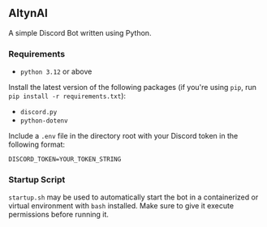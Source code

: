 ## AltynAI

A simple Discord Bot written using Python.

### Requirements

- `python 3.12` or above

Install the latest version of the following packages (if you're using `pip`, run `pip install -r requirements.txt`):

- `discord.py`
- `python-dotenv`

Include a `.env` file in the directory root with your Discord token in the following format:

  ```properties
  DISCORD_TOKEN=YOUR_TOKEN_STRING
  ```

### Startup Script

`startup.sh` may be used to automatically start the bot in a containerized or virtual environment 
with `bash` installed. Make sure to give it execute permissions before running it.
